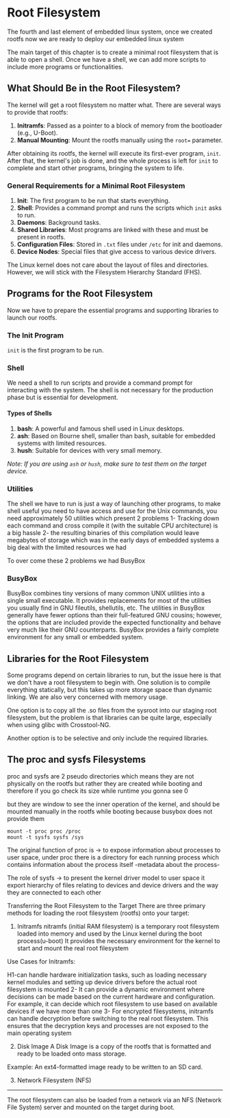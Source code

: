 #  Root Filesystem

The fourth and last element of embedded linux system, once we created rootfs now we are ready to deploy our embedded linux system


The main target of this chapter is to create a minimal root filesystem that is able to open a shell. Once we have a shell, we can add more scripts to include more programs or functionalities.

## What Should Be in the Root Filesystem?

The kernel will get a root filesystem no matter what. There are several ways to provide that rootfs:
1. **Initramfs**: Passed as a pointer to a block of memory from the bootloader (e.g., U-Boot).
2. **Manual Mounting**: Mount the rootfs manually using the `root=` parameter.

After obtaining its rootfs, the kernel will execute its first-ever program, `init`. After that, the kernel's job is done, and the whole process is left for `init` to complete and start other programs, bringing the system to life.

### General Requirements for a Minimal Root Filesystem
1. **Init**: The first program to be run that starts everything.
2. **Shell**: Provides a command prompt and runs the scripts which `init` asks to run.
3. **Daemons**: Background tasks.
4. **Shared Libraries**: Most programs are linked with these and must be present in rootfs.
5. **Configuration Files**: Stored in `.txt` files under `/etc` for init and daemons.
6. **Device Nodes**: Special files that give access to various device drivers.

The Linux kernel does not care about the layout of files and directories. However, we will stick with the Filesystem Hierarchy Standard (FHS).

## Programs for the Root Filesystem

Now we have to prepare the essential programs and supporting libraries to launch our rootfs.

### The Init Program
`init` is the first program to be run.

### Shell
We need a shell to run scripts and provide a command prompt for interacting with the system. The shell is not necessary for the production phase but is essential for development.

#### Types of Shells
1. **bash**: A powerful and famous shell used in Linux desktops.
2. **ash**: Based on Bourne shell, smaller than bash, suitable for embedded systems with limited resources.
3. **hush**: Suitable for devices with very small memory.

*Note: If you are using `ash` or `hush`, make sure to test them on the target device.*

### Utilities
The shell we have to run is just a way of launching other programs, to make shell useful you need to have access and use for the Unix commands, you need approximately 50 utilities which present 2 problems
	1- Tracking down each command and cross compile it (with the suitable CPU architecture) is a big hassle
	2- the resulting binaries of this compilation would leave megabytes of storage which was in the early days of embedded systems a big deal with the limited resources we had

To over come these 2 problems we had BusyBox


### BusyBox
BusyBox combines tiny versions of many common UNIX utilities into a single small executable. It provides replacements for most of the utilities you usually find in GNU fileutils, shellutils, etc. The utilities in BusyBox generally have fewer options than their full-featured GNU cousins; however, the options that are included provide the expected functionality and behave very much like their GNU counterparts. BusyBox provides a fairly complete environment for any small or embedded system.



## Libraries for the Root Filesystem

Some programs depend on certain libraries to run, but the issue here is that we don't have a root filesystem to begin with. One solution is to compile everything statically, but this takes up more storage space than dynamic linking. We are also very concerned with memory usage.

One option is to copy all the .so files from the sysroot into our staging root filesystem, but the problem is that libraries can be quite large, especially when using glibc with Crosstool-NG.

Another option is to be selective and only include the required libraries.




## The proc and sysfs Filesystems

proc and sysfs are 2 pseudo directories which means they are not physically on the rootfs but rather they are created while booting and therefore if you go check its size while runtime you gonna see 0

but they are window to see the inner operation of the kernel, and should be mounted manually in the rootfs while booting because busybox does not provide them 
```
mount -t proc proc /proc 
mount -t sysfs sysfs /sys
```

The original function of proc is -> to expose information about processes to user space, under proc there is a directory for each running process which contains information about the process itself -metadata about the process-

The role of sysfs -> to present the kernel driver model to user space it export hierarchy of files relating to devices and device drivers and the way they are connected to each other 




Transferring the Root Filesystem to the Target
There are three primary methods for loading the root filesystem (rootfs) onto your target:

1. Initramfs
nitramfs (initial RAM filesystem) is a temporary root filesystem loaded into memory and used by the Linux kernel during the boot process(u-boot) It provides the necessary environment for the kernel to start and mount the real root filesystem

Use Cases for Initramfs:

H1-can handle hardware initialization tasks, such as loading necessary kernel modules and setting up device drivers before the actual root filesystem is mounted
			 2- It can provide a dynamic environment where decisions can be made based on the current hardware and configuration. For example, it can decide which root filesystem to use based on available devices if we have more than one
			 3- For encrypted filesystems, initramfs can handle decryption before switching to the real root filesystem. This ensures that the decryption keys and processes are not exposed to the main operating system

    
2. Disk Image
A Disk Image is a copy of the rootfs that is formatted and ready to be loaded onto mass storage.

Example: An ext4-formatted image ready to be written to an SD card.

3. Network Filesystem (NFS)

----------------------------------------------------------------------------------------------------------------------------------------------------------------
The root filesystem can also be loaded from a network via an NFS (Network File System) server and mounted on the target during boot.



